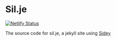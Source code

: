 # Sil.je

[![Netlify Status](https://api.netlify.com/api/v1/badges/e3f8b102-59db-4663-b4ce-7992670d882d/deploy-status)](https://app.netlify.com/sites/elastic-dijkstra-92a462/deploys)

The source code for sil.je, a jekyll site using [Sidey](https://github.com/ronv/sidey)

